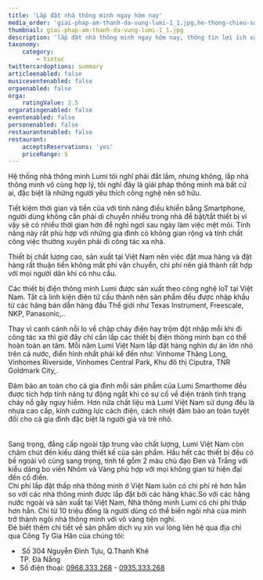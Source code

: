 ```yaml
---
title: 'Lắp đặt nhà thông minh ngay hôm nay'
media_order: 'giai-phap-am-thanh-da-vung-lumi-1_1.jpg,he-thong-chieu-sang-nha-thong-minh-500x250.jpg'
thumbnail: giai-phap-am-thanh-da-vung-lumi-1_1.jpg
description: 'lắp đặt nhà thông minh ngay hôm nay, thông tin lợi ích và giá cả cảu nhà thông minh lumi hợp lý với mọi gia đình'
taxonomy:
    category:
        - tintuc
twittercardoptions: summary
articleenabled: false
musiceventenabled: false
orgaenabled: false
orga:
    ratingValue: 2.5
orgaratingenabled: false
eventenabled: false
personenabled: false
restaurantenabled: false
restaurant:
    acceptsReservations: 'yes'
    priceRange: $
---
```


<p>Hệ thống nh&agrave; th&ocirc;ng minh Lumi t&ocirc;i nghĩ phải đắt lắm, nhưng kh&ocirc;ng, lắp nh&agrave; th&ocirc;ng minh v&ocirc; c&ugrave;ng hợp l&yacute;, t&ocirc;i nghĩ đ&acirc;y l&agrave; giải ph&aacute;p th&ocirc;ng minh m&agrave; bất cứ ai, đặc biệt l&agrave; những người y&ecirc;u th&iacute;ch c&ocirc;ng nghệ n&ecirc;n sở hữu.</p>
<div class="ques">Tiết kiệm thời gian v&agrave; tiền của với t&iacute;nh năng điều khiển bằng Smartphone, người d&ugrave;ng kh&ocirc;ng cần phải di chuyển nhiều trong nh&agrave; để bật/tắt thiết bị v&igrave; vậy sẽ c&oacute; nhiều thời gian hơn để nghỉ ngơi sau ng&agrave;y l&agrave;m việc mệt mỏi. T&iacute;nh năng n&agrave;y rất ph&ugrave; hợp với những gia đ&igrave;nh c&oacute; kh&ocirc;ng gian rộng v&agrave; t&iacute;nh chất c&ocirc;ng việc thường xuy&ecirc;n phải đi c&ocirc;ng t&aacute;c xa nh&agrave;.</div>
<p>Thiết bị chất lượng cao, sản xuất tại Việt Nam n&ecirc;n việc đặt mua h&agrave;ng v&agrave; đặt h&agrave;ng rất thuận tiền kh&ocirc;ng mất ph&iacute; vận chuyển, chi ph&iacute; n&ecirc;n gi&aacute; th&agrave;nh rất hợp với mọi người d&acirc;n khi c&oacute; nhu cầu.</p>
<p>C&aacute;c thiết bị điện th&ocirc;ng minh Lumi được sản xuất theo c&ocirc;ng nghệ IoT tại Việt Nam. Tất cả linh kiện điện tử cấu th&agrave;nh n&ecirc;n sản phẩm đều được nhập khẩu từ c&aacute;c h&atilde;ng b&aacute;n dẫn h&agrave;ng đầu Thế giới như Texas Instrument, Freescale, NKP, Panasonic,..</p>
<p>Thay v&igrave; canh c&aacute;nh nỗi lo về chập ch&aacute;y điện hay trộm đột nhập mỗi khi đi c&ocirc;ng t&aacute;c xa th&igrave; giờ đ&acirc;y chỉ cần lắp c&aacute;c thiết bị điện th&ocirc;ng minh bạn c&oacute; thể ho&agrave;n to&agrave;n an t&acirc;m. Mỗi năm Lumi Việt Nam lắp đặt h&agrave;ng ngh&igrave;n dự &aacute;n lớn nhỏ tr&ecirc;n cả nước, điển h&igrave;nh nhất phải kể đến như: Vinhome Thăng Long, Vinhomes Riverside, Vinhomes Central Park, Khu đ&ocirc; thị Ciputra, TNR Goldmark City,.</p>
<div class="ques">Đảm bảo an to&agrave;n cho cả gia đ&igrave;nh mỗi sản phẩm của Lumi Smarthome đều được t&iacute;ch hợp t&iacute;nh năng tự động ngắt khi c&oacute; sự cố về điện tr&aacute;nh t&igrave;nh trạng ch&aacute;y nổ g&acirc;y nguy hiểm. Hơn nữa chất liệu m&agrave; Lumi Việt Nam sử dụng đều l&agrave; nhựa cao cấp, k&iacute;nh cường lực c&aacute;ch điện, c&aacute;ch nhiệt đảm bảo an to&agrave;n tuyệt đối cho cả gia đ&igrave;nh đặc biệt l&agrave; người gi&agrave; v&agrave; trẻ nhỏ.</div>
<div class="ques">&nbsp;</div>
<div class="ques"><img src="/giahan/tin-tuc/lap-dat-nha-thong-minh-ngay-hom-nay/he-thong-chieu-sang-nha-thong-minh-500x250.jpg" alt="" /></div>
<div class="ques">&nbsp;</div>
<div class="ques">Sang trọng, đẳng cấp ngo&agrave;i tập trung v&agrave;o chất lượng, Lumi Việt Nam c&ograve;n chăm ch&uacute;t đến kiểu d&aacute;ng thiết kế của sản phẩm. Hầu hết c&aacute;c thiết bị đều c&oacute; bề ngo&agrave;i v&ocirc; c&ugrave;ng sang trọng, tinh tế gồm 2 m&agrave;u chủ đạo Đen v&agrave; Trắng với kiểu d&aacute;ng bo viền Nh&ocirc;m v&agrave; V&agrave;ng ph&ugrave; hợp với mọi kh&ocirc;ng gian từ hiện đại đến cổ điển.</div>
<div class="ques">
<div class="ques">Chi ph&iacute; lắp đặt thấp nh&agrave; th&ocirc;ng minh ở Việt Nam lu&ocirc;n c&oacute; chi ph&iacute; rẻ hơn hẳn so với c&aacute;c nh&agrave; th&ocirc;ng minh được lắp đặt bởi c&aacute;c h&atilde;ng kh&aacute;c.So với c&aacute;c h&atilde;ng nước ngo&agrave;i v&agrave; sản xuất tại Việt Nam, Nh&agrave; th&ocirc;ng minh Lumi c&oacute; chi ph&iacute; thấp hơn hẳn. Chỉ từ 10 triệu đồng l&agrave; người d&ugrave;ng c&oacute; thể biến ng&ocirc;i nh&agrave; của m&igrave;nh trở th&agrave;nh ng&ocirc;i nh&agrave; th&ocirc;ng minh với v&ocirc; v&agrave;ng tiện nghi.</div>
<div class="ques">Đẻ biết th&ecirc;m chi tiết về sản phẩm dịch vụ xin vui l&ograve;ng li&ecirc;n hệ qua địa chỉ qua C&ocirc;ng Ty Gia H&acirc;n của ch&uacute;ng t&ocirc;i:</div>
<div class="ques">
<div class="foo-content foo-contact demo">
<ul class="list-menu">
<li>&nbsp;<span class="foo-detail foo-address">Số 304 Nguyễn Đ&igrave;nh Tựu, Q.Thanh Kh&ecirc;&nbsp;<br />TP. Đ&agrave; Nẵng</span></li>
<li>Số điện thoại:&nbsp;<a href="tel:0968333268">0968.333.268</a>&nbsp;-&nbsp;<a href="tel:0935333268">0935.333.268</a></li>
</ul>
</div>
</div>
</div>